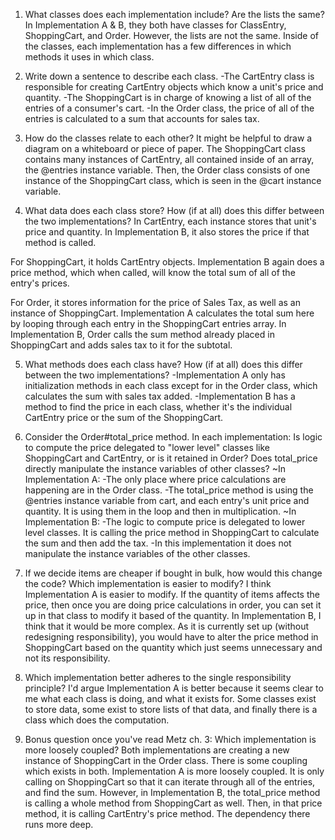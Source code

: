 1) What classes does each implementation include? Are the lists the same?
  In Implementation A & B, they both have classes for ClassEntry, ShoppingCart, and Order. However, the lists are not the same. Inside of the classes, each implementation has a few differences in which methods it uses in which class.

2) Write down a sentence to describe each class.
  -The CartEntry class is responsible for creating CartEntry objects which know a unit's price and quantity.
  -The ShoppingCart is in charge of knowing a list of all of the entries of a consumer's cart.
  -In the Order class, the price of all of the entries is calculated to a sum that accounts for sales tax.

3) How do the classes relate to each other? It might be helpful to draw a diagram on a whiteboard or piece of paper.
  The ShoppingCart class contains many instances of CartEntry, all contained inside of an array, the @entries instance variable.
  Then, the Order class consists of one instance of the ShoppingCart class, which is seen in the @cart instance variable.

4) What data does each class store? How (if at all) does this differ between the two implementations?
  In CartEntry, each instance stores that unit's price and quantity. In Implementation B, it also stores the price if that method is called.

  For ShoppingCart, it holds CartEntry objects. Implementation B again does a price method, which when called, will know the total sum of all of the entry's prices.

  For Order, it stores information for the price of Sales Tax, as well as an instance of ShoppingCart. Implementation A calculates the total sum here by looping through each entry in the ShoppingCart entries array. In Implementation B, Order calls the sum method already placed in ShoppingCart and adds sales tax to it for the subtotal.

5) What methods does each class have? How (if at all) does this differ between the two implementations?
  -Implementation A only has initialization methods in each class except for in the Order class, which calculates the sum with sales tax added.
  -Implementation B has a method to find the price in each class, whether it's the individual CartEntry price or the sum of the ShoppingCart.

6) Consider the Order#total_price method. In each implementation:
Is logic to compute the price delegated to "lower level" classes like ShoppingCart and CartEntry, or is it retained in Order?
Does total_price directly manipulate the instance variables of other classes?
  ~In Implementation A: 
    -The only place where price calculations are happening are in the Order class. 
    -The total_price method is using the @entries instance variable from cart, and each entry's unit price and quantity. It is using them in the loop and then in multiplication.
  ~In Implementation B:
    -The logic to compute price is delegated to lower level classes. It is calling the price method in ShoppingCart to calculate the sum and then add the tax.
    -In this implementation it does not manipulate the instance variables of the other classes.
    
7) If we decide items are cheaper if bought in bulk, how would this change the code? Which implementation is easier to modify?
  I think Implementation A is easier to modify. If the quantity of items affects the price, then once you are doing price calculations in order, you can set it up in that class to modify it based of the quantity.
  In Implementation B, I think that it would be more complex. As it is currently set up (without redesigning responsibility), you would have to alter the price method in ShoppingCart based on the quantity which just seems unnecessary and not its responsibility.

8) Which implementation better adheres to the single responsibility principle?
  I'd argue Implementation A is better because it seems clear to me what each class is doing, and what it exists for. Some classes exist to store data, some exist to store lists of that data, and finally there is a class which does the computation.

9) Bonus question once you've read Metz ch. 3: Which implementation is more loosely coupled?
  Both implementations are creating a new instance of ShoppingCart in the Order class. There is some coupling which exists in both. Implementation A is more loosely coupled. It is only calling on ShoppingCart so that it can iterate through all of the entries, and find the sum. However, in Implementation B, the total_price method is calling a whole method from ShoppingCart as well. Then, in that price method, it is calling CartEntry's price method. The dependency there runs more deep. 